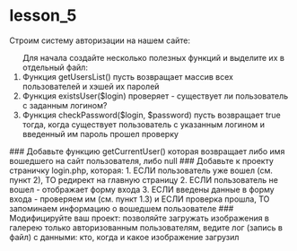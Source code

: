 # lesson_5

Строим систему авторизации на нашем сайте:

<ol> Для начала создайте несколько полезных функций и выделите их в отдельный файл:
  <li> Функция getUsersList() пусть возвращает массив всех пользователей и хэшей их паролей
  <li> Функция existsUser($login) проверяет - существует ли пользователь с заданным логином?
  <li> Функция сheckPassword($login, $password) пусть возвращает true тогда, когда существует пользователь с указанным логином и введенный им пароль прошел проверку
</ol>
### Добавьте функцию getCurrentUser() которая возвращает либо имя вошедшего на сайт пользователя, либо null
### Добавьте к проекту страничку login.php, которая:
  1. ЕСЛИ пользователь уже вошел (см. пункт 2), ТО редирект на главную страницу
  2. ЕСЛИ пользователь не вошел - отображает форму входа
  3. ЕСЛИ введены данные в форму входа - проверяем им (см. пункт 1.3) и ЕСЛИ проверка прошла, ТО запоминаем информацию о вошедшем пользователе
### Модифицируйте ваш проект: позволяйте загружать изображения в галерею только авторизованным пользователям, ведите лог (запись в файл) с данными: кто, когда и какое изображение загрузил
